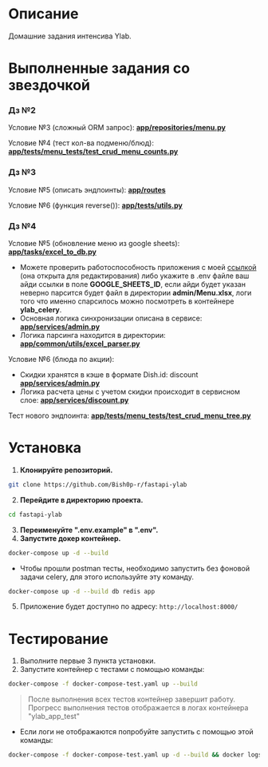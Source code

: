 <h1>Описание</h1>

Домашние задания интенсива Ylab.

<h1>Выполненные задания со звездочкой</h1>


<h3>Дз №2</h3>

Условие №3 (сложный ORM запрос): [**app/repositories/menu.py**](https://github.com/Bish0p-r/fastapi-ylab/blob/master/app/repositories/menu.py)

Условие №4 (тест кол-ва подменю/блюд): [**app/tests/menu_tests/test_crud_menu_counts.py**](https://github.com/Bish0p-r/fastapi-ylab/blob/master/app/tests/menu_tests/test_crud_menu_counts.py)


<h3>Дз №3</h3>

Условие №5 (описать эндпоинты): [**app/routes**](https://github.com/Bish0p-r/fastapi-ylab/tree/master/app/routes)

Условие №6 (функция reverse()): [**app/tests/utils.py**](https://github.com/Bish0p-r/fastapi-ylab/blob/master/app/tests/utils.py)


<h3>Дз №4</h3>

Условие №5 (обновление меню из google sheets): [**app/tasks/excel_to_db.py**](https://github.com/Bish0p-r/fastapi-ylab/blob/master/app/tasks/excel_to_db.py)
* Можете проверить работоспособность приложения с моей [ссылкой](https://docs.google.com/spreadsheets/d/1LRTFejM3Po-I5i6moHvloF_yhmKUsTW8/edit#gid=1700880523) (она открыта для редактирования) либо укажите в .env файле ваш айди ссылки в поле **GOOGLE_SHEETS_ID**, если айди будет указан неверно парсится будет файл в директории **admin/Menu.xlsx**, логи того что именно спарсилось можно посмотреть в контейнере **ylab_celery**.
* Основная логика синхронизации описана в сервисе: [**app/services/admin.py**](https://github.com/Bish0p-r/fastapi-ylab/blob/master/app/services/admin.py)
* Логика парсинга находится в директории: [**app/common/utils/excel_parser.py**](https://github.com/Bish0p-r/fastapi-ylab/blob/master/app/common/utils/excel_parser.py)

Условие №6 (блюда по акции):
* Скидки хранятся в кэше в формате Dish.id: discount [**app/services/admin.py**](https://github.com/Bish0p-r/fastapi-ylab/blob/master/app/services/admin.py#L48)
* Логика расчета цены с учетом скидки происходит в сервисном слое: [**app/services/discount.py**](https://github.com/Bish0p-r/fastapi-ylab/blob/master/app/services/discount.py)

Тест нового эндпоинта: [**app/tests/menu_tests/test_crud_menu_tree.py**](https://github.com/Bish0p-r/fastapi-ylab/blob/master/app/tests/menu_tests/test_crud_menu_tree.py)


<h1>Установка</h1>

1. **Клонируйте репозиторий.**
```bash
git clone https://github.com/Bish0p-r/fastapi-ylab
```
2. **Перейдите в директорию проекта.**
```bash
cd fastapi-ylab
```
3. **Переименуйте ".env.example" в ".env".**
4. **Запустите докер контейнер.**
```bash
docker-compose up -d --build
```
* Чтобы прошли postman тесты, необходимо запустить без фоновой задачи celery, для этого используйте эту команду.
```bash
docker-compose up -d --build db redis app
```
5. Приложение будет доступно по адресу: `http://localhost:8000/`

<h1>Тестирование</h1>

1. Выполните первые 3 пункта установки.
2. Запустите контейнер с тестами с помощью команды:
```bash
docker-compose -f docker-compose-test.yaml up --build
```
>После выполнения всех тестов контейнер завершит работу.
> Прогресс выполнения тестов отображается в логах контейнера "ylab_app_test"

* Если логи не отображаются попробуйте запустить с помощью этой команды:

```bash
docker-compose -f docker-compose-test.yaml up -d --build && docker logs --follow ylab_app_test
```
